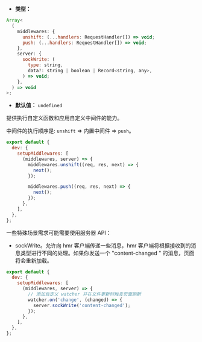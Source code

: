 - **类型：**

```js
Array<
  (
    middlewares: {
      unshift: (...handlers: RequestHandler[]) => void;
      push: (...handlers: RequestHandler[]) => void;
    },
    server: {
      sockWrite: (
        type: string,
        data?: string | boolean | Record<string, any>,
      ) => void;
    },
  ) => void
>;
```

- **默认值：** `undefined`

提供执行自定义函数和应用自定义中间件的能力。

中间件的执行顺序是: `unshift` => 内置中间件 => `push`。

```js
export default {
  dev: {
    setupMiddlewares: [
      (middlewares, server) => {
        middlewares.unshift((req, res, next) => {
          next();
        });

        middlewares.push((req, res, next) => {
          next();
        });
      },
    ],
  },
};
```

一些特殊场景需求可能需要使用服务器 API：

- sockWrite。允许向 hmr 客户端传递一些消息，hmr 客户端将根据接收到的消息类型进行不同的处理。如果你发送一个 "content-changed " 的消息，页面将会重新加载。

```js
export default {
  dev: {
    setupMiddlewares: [
      (middlewares, server) => {
        // 添加自定义 watcher 并在文件更新时触发页面刷新
        watcher.on('change', (changed) => {
          server.sockWrite('content-changed');
        });
      },
    ],
  },
};
```
